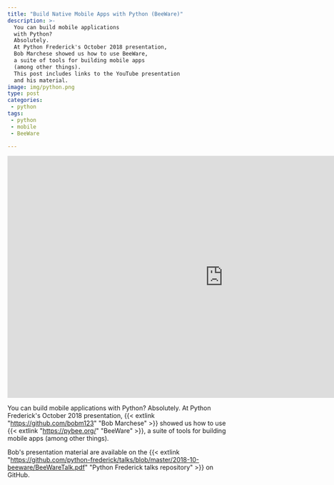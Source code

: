 ```yaml
---
title: "Build Native Mobile Apps with Python (BeeWare)"
description: >-
  You can build mobile applications
  with Python?
  Absolutely.
  At Python Frederick's October 2018 presentation,
  Bob Marchese showed us how to use BeeWare,
  a suite of tools for building mobile apps
  (among other things).
  This post includes links to the YouTube presentation
  and his material.
image: img/python.png
type: post
categories:
 - python
tags:
 - python
 - mobile
 - BeeWare

---
```


<iframe width="966" height="543" src="https://www.youtube.com/embed/tyh165h_PhU" frameborder="0" allow="encrypted-media" allowfullscreen></iframe>

You can build mobile applications
with Python?
Absolutely.
At Python Frederick's October 2018 presentation,
{{< extlink "https://github.com/bobm123" "Bob Marchese" >}}
showed us how to use
{{< extlink "https://pybee.org/" "BeeWare" >}},
a suite of tools for building mobile apps
(among other things).

Bob's presentation material are available
on the
{{< extlink "https://github.com/python-frederick/talks/blob/master/2018-10-beeware/BeeWareTalk.pdf" "Python Frederick talks repository" >}}
on GitHub.
